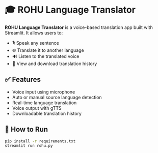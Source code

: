 # 🎓 ROHU Language Translator

**ROHU Language Translator** is a voice-based translation app built with Streamlit. It allows users to:
- 🎙️ Speak any sentence
- 🌐 Translate it to another language
- 🔊 Listen to the translated voice
- 📜 View and download translation history

## ✅ Features
- Voice input using microphone
- Auto or manual source language detection
- Real-time language translation
- Voice output with gTTS
- Downloadable translation history

## 🚀 How to Run
```bash
pip install -r requirements.txt
streamlit run rohu.py
